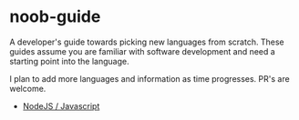 # noob-guide
A developer's guide towards picking new languages from scratch.  These guides assume you are familiar with software development and need a starting point into the language.

I plan to add more languages and information as time progresses.  PR's are welcome.

* [NodeJS / Javascript](https://github.com/lastcoolnameleft/noob-guide/blob/master/nodejs.md)
